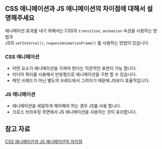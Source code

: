 ## CSS 애니메이션과 JS 애니메이션의 차이점에 대해서 설명해주세요
애니메이션 효과를 내기 위해서는 CSS의 `transition`, `animation` 속성을 사용하는 방법과  
JS의 `setInterval()`, `requestAnimationFrame()` 를 사용하는 방법이 있습니다.  

### CSS 애니메이션
- 어떤 요소가 애니메이션을 가져야 한다는 직관적인 표현이 가능 합니다.  
- 미디어 쿼리를 사용해서 반응형으로 애니메이션을 구현 할 수 있습니다.  
- 메인 쓰레드가 아닌 별도의 쓰레드에서 그려지기 때문에 JS보다 효율적입니다.  

### JS 애니메이션
- 애니메이션을 세밀하게 제어해야 하는 경우 JS를 사용 합니다.  
- 크로스 브라우징 측면에서 JS 애니메이션을 사용하는 것이 유리합니다.  

## 참고 자료
[CSS 애니메이션과 JS 애니메이션의 차이점](https://velog.io/@hoho_0815/CSS-%EC%95%A0%EB%8B%88%EB%A9%94%EC%9D%B4%EC%85%98%EA%B3%BC-JS-%EC%95%A0%EB%8B%88%EB%A9%94%EC%9D%B4%EC%85%98%EC%9D%98-%EC%B0%A8%EC%9D%B4%EC%A0%90)  
